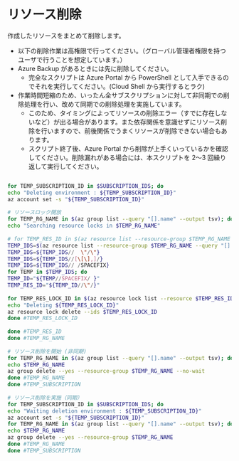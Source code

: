 # リソース削除

作成したリソースをまとめて削除します。

- 以下の削除作業は高権限で行ってください。（グローバル管理者権限を持つユーザで行うことを想定しています。）
- Azure Backup があるときには先に削除してください。
  - 完全なスクリプトは Azure Portal から PowerShell として入手できるのでそれを実行してください。(Cloud Shell から実行するとラク)
- 作業時間短縮のため、いったん全サブスクリプションに対して非同期での削除処理を行い、改めて同期での削除処理を実施しています。
  - このため、タイミングによってリソースの削除エラー（すでに存在しないなど）が出る場合があります。また依存関係を意識せずにリソース削除を行いますので、前後関係でうまくリソースが削除できない場合もあります。
  - スクリプト終了後、Azure Portal から削除が上手くいっているかを確認してください。削除漏れがある場合には、本スクリプトを 2～3 回繰り返して実行してください。

```bash

for TEMP_SUBSCRIPTION_ID in $SUBSCRIPTION_IDS; do
echo "Deleting environment : ${TEMP_SUBSCRIPTION_ID}"
az account set -s "${TEMP_SUBSCRIPTION_ID}"
 
# リソースロック開放
for TEMP_RG_NAME in $(az group list --query "[].name" --output tsv); do
echo "Searching resource locks in $TEMP_RG_NAME"
 
# for TEMP_RES_ID in $(az resource list --resource-group $TEMP_RG_NAME --query "[].id" --output tsv); do
TEMP_IDS=$(az resource list --resource-group $TEMP_RG_NAME --query "[].id")
TEMP_IDS=${TEMP_IDS//  \"/\"}
TEMP_IDS=${TEMP_IDS//[\[\],]/}
TEMP_IDS=${TEMP_IDS// /SPACEFIX}
for TEMP in $TEMP_IDS; do
TEMP_ID="${TEMP//SPACEFIX/ }"
TEMP_RES_ID="${TEMP_ID//\"/}"
 
for TEMP_RES_LOCK_ID in $(az resource lock list --resource $TEMP_RES_ID --query "[].id" --output tsv); do
echo "Deleting ${TEMP_RES_LOCK_ID}"
az resource lock delete --ids $TEMP_RES_LOCK_ID
done #TEMP_RES_LOCK_ID
 
done #TEMP_RES_ID
done #TEMP_RG_NAME
 
# リソース削除を開始 (非同期)
for TEMP_RG_NAME in $(az group list --query "[].name" --output tsv); do
echo $TEMP_RG_NAME
az group delete --yes --resource-group $TEMP_RG_NAME --no-wait
done #TEMP_RG_NAME
done #TEMP_SUBSCRIPTION
 
# リソース削除を実施（同期）
for TEMP_SUBSCRIPTION_ID in $SUBSCRIPTION_IDS; do
echo "Waiting deletion environment : ${TEMP_SUBSCRIPTION_ID}"
az account set -s "${TEMP_SUBSCRIPTION_ID}"
for TEMP_RG_NAME in $(az group list --query "[].name" --output tsv); do
echo $TEMP_RG_NAME
az group delete --yes --resource-group $TEMP_RG_NAME
done #TEMP_RG_NAME
done #TEMP_SUBSCRIPTION

```
